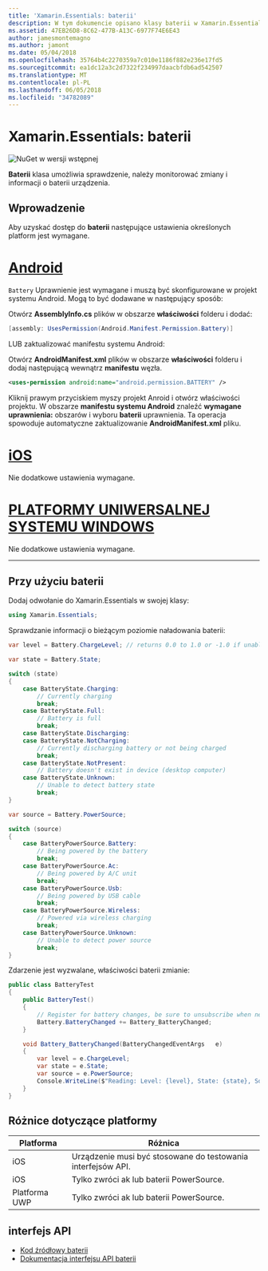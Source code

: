 ```yaml
---
title: 'Xamarin.Essentials: baterii'
description: W tym dokumencie opisano klasy baterii w Xamarin.Essentials, który umożliwia sprawdzenie informacji baterii urządzenia i monitorować zmiany.
ms.assetid: 47EB26D8-8C62-477B-A13C-6977F74E6E43
author: jamesmontemagno
ms.author: jamont
ms.date: 05/04/2018
ms.openlocfilehash: 35764b4c2270359a7c010e1186f882e236e17fd5
ms.sourcegitcommit: ea1dc12a3c2d7322f234997daacbfdb6ad542507
ms.translationtype: MT
ms.contentlocale: pl-PL
ms.lasthandoff: 06/05/2018
ms.locfileid: "34782089"
---
```

# <a name="xamarinessentials-battery"></a>Xamarin.Essentials: baterii

![NuGet w wersji wstępnej](~/media/shared/pre-release.png)

**Baterii** klasa umożliwia sprawdzenie, należy monitorować zmiany i informacji o baterii urządzenia.

## <a name="getting-started"></a>Wprowadzenie

Aby uzyskać dostęp do **baterii** następujące ustawienia określonych platform jest wymagane.

# <a name="androidtabandroid"></a>[Android](#tab/android)

`Battery` Uprawnienie jest wymagane i muszą być skonfigurowane w projekt systemu Android. Mogą to być dodawane w następujący sposób:

Otwórz **AssemblyInfo.cs** plików w obszarze **właściwości** folderu i dodać:

```csharp
[assembly: UsesPermission(Android.Manifest.Permission.Battery)]
```

LUB zaktualizować manifestu systemu Android:

Otwórz **AndroidManifest.xml** plików w obszarze **właściwości** folderu i dodaj następującą wewnątrz **manifestu** węzła.

```xml
<uses-permission android:name="android.permission.BATTERY" />
```

Kliknij prawym przyciskiem myszy projekt Anroid i otwórz właściwości projektu. W obszarze **manifestu systemu Android** znaleźć **wymagane uprawnienia:** obszarów i wyboru **baterii** uprawnienia. Ta operacja spowoduje automatyczne zaktualizowanie **AndroidManifest.xml** pliku.

# <a name="iostabios"></a>[iOS](#tab/ios)

Nie dodatkowe ustawienia wymagane.

# <a name="uwptabuwp"></a>[PLATFORMY UNIWERSALNEJ SYSTEMU WINDOWS](#tab/uwp)

Nie dodatkowe ustawienia wymagane.

-----

## <a name="using-battery"></a>Przy użyciu baterii

Dodaj odwołanie do Xamarin.Essentials w swojej klasy:

```csharp
using Xamarin.Essentials;
```

Sprawdzanie informacji o bieżącym poziomie naładowania baterii:

```csharp
var level = Battery.ChargeLevel; // returns 0.0 to 1.0 or -1.0 if unable to determine.

var state = Battery.State;

switch (state)
{
    case BatteryState.Charging:
        // Currently charging
        break;
    case BatteryState.Full:
        // Battery is full
        break;
    case BatteryState.Discharging:
    case BatteryState.NotCharging:
        // Currently discharging battery or not being charged
        break;
    case BatteryState.NotPresent:
        // Battery doesn't exist in device (desktop computer)
    case BatteryState.Unknown:
        // Unable to detect battery state
        break;
}

var source = Battery.PowerSource;

switch (source)
{
    case BatteryPowerSource.Battery:
        // Being powered by the battery
        break;
    case BatteryPowerSource.Ac:
        // Being powered by A/C unit
        break;
    case BatteryPowerSource.Usb:
        // Being powered by USB cable
        break;
    case BatteryPowerSource.Wireless:
        // Powered via wireless charging
        break;
    case BatteryPowerSource.Unknown:
        // Unable to detect power source
        break;
}
```

Zdarzenie jest wyzwalane, właściwości baterii zmianie:

```csharp
public class BatteryTest
{
    public BatteryTest()
    {
        // Register for battery changes, be sure to unsubscribe when needed
        Battery.BatteryChanged += Battery_BatteryChanged;
    }

    void Battery_BatteryChanged(BatteryChangedEventArgs   e)
    {
        var level = e.ChargeLevel;
        var state = e.State;
        var source = e.PowerSource;
        Console.WriteLine($"Reading: Level: {level}, State: {state}, Source: {source}");
    }
}
```

## <a name="platform-differences"></a>Różnice dotyczące platformy

| Platforma | Różnica |
| --- | --- |
| iOS | Urządzenie musi być stosowane do testowania interfejsów API. |
| iOS | Tylko zwróci ak lub baterii PowerSource. |
| Platforma UWP | Tylko zwróci ak lub baterii PowerSource. |

## <a name="api"></a>interfejs API

- [Kod źródłowy baterii](https://github.com/xamarin/Essentials/tree/master/Xamarin.Essentials/Battery)
- [Dokumentacja interfejsu API baterii](xref:Xamarin.Essentials.Battery)

